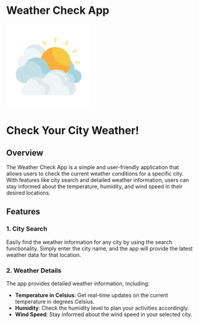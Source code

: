 # Weather Check App

![Weather Check App Logo](img/clouds.png) 
# Check Your City Weather!

## Overview

The Weather Check App is a simple and user-friendly application that allows users to check the current weather conditions for a specific city. With features like city search and detailed weather information, users can stay informed about the temperature, humidity, and wind speed in their desired locations.

## Features

### 1. City Search

Easily find the weather information for any city by using the search functionality. Simply enter the city name, and the app will provide the latest weather data for that location.

### 2. Weather Details

The app provides detailed weather information, including:

- **Temperature in Celsius**: Get real-time updates on the current temperature in degrees Celsius.
- **Humidity**: Check the humidity level to plan your activities accordingly.
- **Wind Speed**: Stay informed about the wind speed in your selected city.
